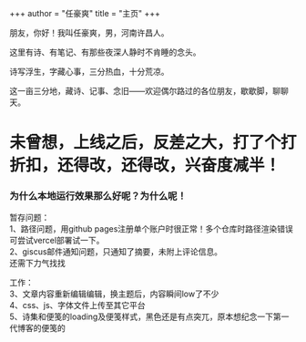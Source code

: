 +++
author = "任豪爽"
title =  "主页"
+++

朋友，你好！我叫任豪爽，男，河南许昌人。

这里有诗、有笔记、有那些夜深人静时不肯睡的念头。  

诗写浮生，字藏心事，三分热血，十分荒凉。  

这一亩三分地，藏诗、记事、念旧——欢迎偶尔路过的各位朋友，歇歇脚，聊聊天。  


# 未曾想，上线之后，反差之大，打了个打折扣，还得改，还得改，兴奋度减半！
### 为什么本地运行效果那么好呢？为什么呢！

暂存问题：  
1、路径问题，用github pages注册单个账户时很正常！多个仓库时路径渲染错误  
    可尝试vercel部署试一下。  
2、giscus邮件通知问题，只通知了摘要，未附上评论信息。     
    还需下力气找找  

工作：  
3、文章内容重新编辑编辑，换主题后，内容瞬间low了不少  
4、css、js、字体文件上传至其它平台  
5、诗集和便笺的loading及便笺样式，黑色还是有点突兀，原本想纪念一下第一代博客的便笺的  

